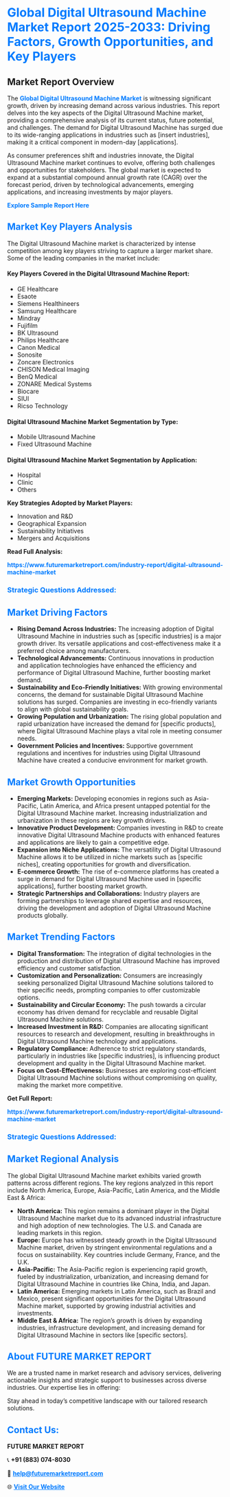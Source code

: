 <h1 style="color: #007BFF;">Global Digital Ultrasound Machine Market Report 2025-2033: Driving Factors, Growth Opportunities, and Key Players</h1>

<section id="overview">
<h2>Market Report Overview</h2>
<p>The <a href="https://www.futuremarketreport.com/industry-report/digital-ultrasound-machine-market" style="color: #007BFF; text-decoration: none;"><strong>Global Digital Ultrasound Machine Market</strong></a> is witnessing significant growth, driven by increasing demand across various industries. This report delves into the key aspects of the Digital Ultrasound Machine market, providing a comprehensive analysis of its current status, future potential, and challenges. The demand for Digital Ultrasound Machine has surged due to its wide-ranging applications in industries such as [insert industries], making it a critical component in modern-day [applications].</p>
<p>As consumer preferences shift and industries innovate, the Digital Ultrasound Machine market continues to evolve, offering both challenges and opportunities for stakeholders. The global market is expected to expand at a substantial compound annual growth rate (CAGR) over the forecast period, driven by technological advancements, emerging applications, and increasing investments by major players.</p>
</section>

<section id="overview">
<p><a href="https://www.futuremarketreport.com/request-sample/reportId=79663" style="color: #007BFF; text-decoration: none;"><strong>Explore Sample Report Here</strong></a></p>
</section>

<section id="key-players">
<h2 style="color: #007BFF;">Market Key Players Analysis</h2>
<p>The Digital Ultrasound Machine market is characterized by intense competition among key players striving to capture a larger market share. Some of the leading companies in the market include:</p>
<h4>Key Players Covered in the Digital Ultrasound Machine Report:</h4>
<ul><li>GE Healthcare</li><li>Esaote</li><li>Siemens Healthineers</li><li>Samsung Healthcare</li><li>Mindray</li><li>Fujifilm</li><li>BK Ultrasound</li><li>Philips Healthcare</li><li>Canon Medical</li><li>Sonosite</li><li>Zoncare Electronics</li><li>CHISON Medical Imaging</li><li>BenQ Medical</li><li>ZONARE Medical Systems</li><li>Biocare</li><li>SIUI</li><li>Ricso Technology</li></ul>
<h4>Digital Ultrasound Machine Market Segmentation by Type:</h4>
<ul><li>Mobile Ultrasound Machine</li><li>Fixed Ultrasound Machine</li></ul>

<h4>Digital Ultrasound Machine Market Segmentation by Application:</h4>
<ul><li>Hospital</li><li>Clinic</li><li>Others</li></ul>
<p><strong>Key Strategies Adopted by Market Players:</strong></p>
<ul>
<li>Innovation and R&D</li>
<li>Geographical Expansion</li>
<li>Sustainability Initiatives</li>
<li>Mergers and Acquisitions</li>
</ul>
</section>

<section>
<p><strong>Read Full Analysis: </strong></p><a href="https://www.futuremarketreport.com/industry-report/digital-ultrasound-machine-market" style="color: #007BFF; text-decoration: none;"><strong>https://www.futuremarketreport.com/industry-report/digital-ultrasound-machine-market</strong></a>
<h3 style="color: #007BFF;">Strategic Questions Addressed:</h3>
</section>

<section id="driving-factors">
<h2 style="color: #007BFF;">Market Driving Factors</h2>
<ul>
<li><strong>Rising Demand Across Industries:</strong> The increasing adoption of Digital Ultrasound Machine in industries such as [specific industries] is a major growth driver. Its versatile applications and cost-effectiveness make it a preferred choice among manufacturers.</li>
<li><strong>Technological Advancements:</strong> Continuous innovations in production and application technologies have enhanced the efficiency and performance of Digital Ultrasound Machine, further boosting market demand.</li>
<li><strong>Sustainability and Eco-Friendly Initiatives:</strong> With growing environmental concerns, the demand for sustainable Digital Ultrasound Machine solutions has surged. Companies are investing in eco-friendly variants to align with global sustainability goals.</li>
<li><strong>Growing Population and Urbanization:</strong> The rising global population and rapid urbanization have increased the demand for [specific products], where Digital Ultrasound Machine plays a vital role in meeting consumer needs.</li>
<li><strong>Government Policies and Incentives:</strong> Supportive government regulations and incentives for industries using Digital Ultrasound Machine have created a conducive environment for market growth.</li>
</ul>
</section>

<section id="growth-opportunities">
<h2 style="color: #007BFF;">Market Growth Opportunities</h2>
<ul>
<li><strong>Emerging Markets:</strong> Developing economies in regions such as Asia-Pacific, Latin America, and Africa present untapped potential for the Digital Ultrasound Machine market. Increasing industrialization and urbanization in these regions are key growth drivers.</li>
<li><strong>Innovative Product Development:</strong> Companies investing in R&D to create innovative Digital Ultrasound Machine products with enhanced features and applications are likely to gain a competitive edge.</li>
<li><strong>Expansion into Niche Applications:</strong> The versatility of Digital Ultrasound Machine allows it to be utilized in niche markets such as [specific niches], creating opportunities for growth and diversification.</li>
<li><strong>E-commerce Growth:</strong> The rise of e-commerce platforms has created a surge in demand for Digital Ultrasound Machine used in [specific applications], further boosting market growth.</li>
<li><strong>Strategic Partnerships and Collaborations:</strong> Industry players are forming partnerships to leverage shared expertise and resources, driving the development and adoption of Digital Ultrasound Machine products globally.</li>
</ul>
</section>

<section id="trending-factors">
<h2 style="color: #007BFF;">Market Trending Factors</h2>
<ul>
<li><strong>Digital Transformation:</strong> The integration of digital technologies in the production and distribution of Digital Ultrasound Machine has improved efficiency and customer satisfaction.</li>
<li><strong>Customization and Personalization:</strong> Consumers are increasingly seeking personalized Digital Ultrasound Machine solutions tailored to their specific needs, prompting companies to offer customizable options.</li>
<li><strong>Sustainability and Circular Economy:</strong> The push towards a circular economy has driven demand for recyclable and reusable Digital Ultrasound Machine solutions.</li>
<li><strong>Increased Investment in R&D:</strong> Companies are allocating significant resources to research and development, resulting in breakthroughs in Digital Ultrasound Machine technology and applications.</li>
<li><strong>Regulatory Compliance:</strong> Adherence to strict regulatory standards, particularly in industries like [specific industries], is influencing product development and quality in the Digital Ultrasound Machine market.</li>
<li><strong>Focus on Cost-Effectiveness:</strong> Businesses are exploring cost-efficient Digital Ultrasound Machine solutions without compromising on quality, making the market more competitive.</li>
</ul>
</section>

<section>
<p><strong>Get Full Report: </strong></p><a href="https://www.futuremarketreport.com/industry-report/digital-ultrasound-machine-market" style="color: #007BFF; text-decoration: none;"><strong>https://www.futuremarketreport.com/industry-report/digital-ultrasound-machine-market</strong></a>
<h3 style="color: #007BFF;">Strategic Questions Addressed:</h3>
</section>


<section id="regional-analysis">
<h2 style="color: #007BFF;">Market Regional Analysis</h2>
<p>The global Digital Ultrasound Machine market exhibits varied growth patterns across different regions. The key regions analyzed in this report include North America, Europe, Asia-Pacific, Latin America, and the Middle East & Africa:</p>
<ul>
<li><strong>North America:</strong> This region remains a dominant player in the Digital Ultrasound Machine market due to its advanced industrial infrastructure and high adoption of new technologies. The U.S. and Canada are leading markets in this region.</li>
<li><strong>Europe:</strong> Europe has witnessed steady growth in the Digital Ultrasound Machine market, driven by stringent environmental regulations and a focus on sustainability. Key countries include Germany, France, and the U.K.</li>
<li><strong>Asia-Pacific:</strong> The Asia-Pacific region is experiencing rapid growth, fueled by industrialization, urbanization, and increasing demand for Digital Ultrasound Machine in countries like China, India, and Japan.</li>
<li><strong>Latin America:</strong> Emerging markets in Latin America, such as Brazil and Mexico, present significant opportunities for the Digital Ultrasound Machine market, supported by growing industrial activities and investments.</li>
<li><strong>Middle East & Africa:</strong> The region’s growth is driven by expanding industries, infrastructure development, and increasing demand for Digital Ultrasound Machine in sectors like [specific sectors].</li>
</ul>
</section>

<footer>
<h2 style="color: #007BFF;">About FUTURE MARKET REPORT</h2>
<p>We are a trusted name in market research and advisory services, delivering actionable insights and strategic support to businesses across diverse industries. Our expertise lies in offering:</p>

<p>Stay ahead in today’s competitive landscape with our tailored research solutions.</p>

<h2 style="color: #007BFF;">Contact Us:</h2>
<p><strong>FUTURE MARKET REPORT</strong></p>
<p>📞 <strong>+91 (883) 074-8030</strong></p>
<p>📧 <strong><a href="mailto:help@futuremarketreport.com" style="color: #007BFF;">help@futuremarketreport.com</a></strong></p>
<p>🌐 <strong><a href="https://www.futuremarketreport.com/" style="color: #007BFF;">Visit Our Website</a></strong></p>
</footer>